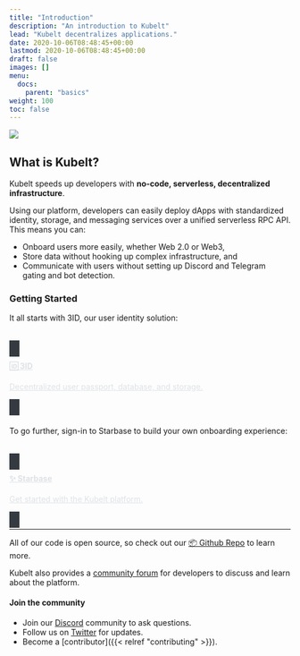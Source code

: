 ```yaml
---
title: "Introduction"
description: "An introduction to Kubelt"
lead: "Kubelt decentralizes applications."
date: 2020-10-06T08:48:45+00:00
lastmod: 2020-10-06T08:48:45+00:00
draft: false
images: []
menu:
  docs:
    parent: "basics"
weight: 100
toc: false
---
```


<img src="/images/kubelt-banner.gif" width="{{ .Width }}" height="{{ .Height }}">

## What is Kubelt?

Kubelt speeds up developers with **no-code, serverless, decentralized infrastructure**.

Using our platform, developers can easily deploy dApps with standardized identity, storage, and messaging services over a unified serverless RPC API. This means you can:

* Onboard users more easily, whether Web 2.0 or Web3,
* Store data without hooking up complex infrastructure, and
* Communicate with users without setting up Discord and Telegram gating and bot detection.

### Getting Started

It all starts with 3ID, our user identity solution:

<div class="container" style="padding: 0px;">
  <div class="row" style="margin-top: 32px">
    <div class="col col--6">
      <a class="card" href='{{<relref "/docs/guides/3id/quickstart">}}' style="height: 100%;border: none; background-color: #343a40; padding: 0px 18px 12px 18px; color: #dee2e6;">
        <div class="card__body">
          <h4>🆔 3ID</h4>
          <p>Decentralized user passport, database, and storage.</p>
        </div>
      </a>  
    </div>
  </div>
</div>

<br />To go further, sign-in to Starbase to build your own onboarding experience:

<div class="container" style="padding: 0px;">
  <div class="row" style="margin-top: 32px">
    <div class="col col--6">
      <a class="card" href="https://console.kubelt.com" style="height: 100%;border: none; background-color: #343a40; padding: 0px 18px 12px 18px; color: #dee2e6;">
        <div class="card__body">
          <h4>✨ Starbase</h4>
          <p>Get started with the Kubelt platform.</p>
        </div>
      </a>  
    </div>
  </div>
</div>

---

All of our code is open source, so check out our [📦 Github Repo](https://github.com/kubelt/kubelt) to learn more.

Kubelt also provides a [community forum](https://github.com/kubelt/kubelt/discussions) for  developers to discuss and learn about the platform.

#### Join the community

- Join our [Discord](https://discord.gg/UgwAsJf6C5) community to ask questions.
- Follow us on [Twitter](https://twitter.com/kubelt) for updates.
- Become a [contributor]({{< relref "contributing" >}}).
